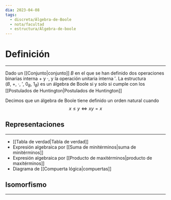```yaml
---
dia: 2023-04-08
tags:
  - discreta/Álgebra-de-Boole
  - nota/facultad
  - estructura/Álgebra-de-boole
---
```

# Definición
---
Dado un [[Conjunto|conjunto]] $B$ en el que se han definido dos operaciones binarias interna $+$ y $\cdot$, y la operación unitaria interna $'$. La estructura $(B,~+,~\cdot,~',~0_B,~1_B)$ es un álgebra de Boole si y solo si cumple con los [[Postulados de Huntington|Postulados de Huntington]]

Decimos que un álgebra de Boole tiene definido un orden natural cuando $$ x \le y \iff xy = x $$
## Representaciones
---
* [[Tabla de verdad|Tabla de verdad]]
* Expresión algebraica por [[Suma de minitérminos|suma de minitérminos]]
* Expresión algebraica por [[Producto de maxitérminos|producto de maxitérminos]]
* Diagrama de [[Compuerta lógica|compuertas]]


## Isomorfismo
---